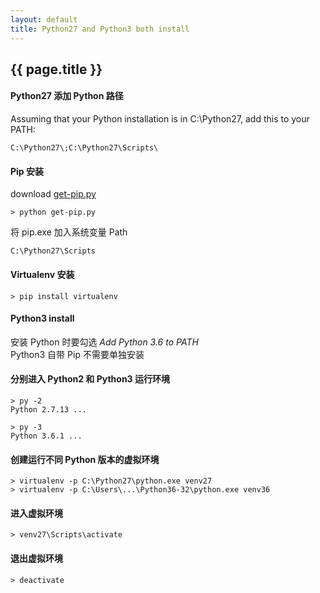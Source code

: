 ```yaml
---
layout: default
title: Python27 and Python3 both install
---
```


## {{ page.title }}

#### Python27 添加 Python 路径

Assuming that your Python installation is in C:\Python27\, add this to your PATH:

	C:\Python27\;C:\Python27\Scripts\
	
#### Pip 安装

download [get-pip.py](https://bootstrap.pypa.io/get-pip.py)

	> python get-pip.py 

将 pip.exe 加入系统变量 Path

	C:\Python27\Scripts

#### Virtualenv 安装

	> pip install virtualenv

#### Python3 install

安装 Python 时要勾选 *Add Python 3.6 to PATH*  
Python3 自带 Pip 不需要单独安装


#### 分别进入 Python2 和 Python3 运行环境

	> py -2
	Python 2.7.13 ...

	> py -3
	Python 3.6.1 ...

#### 创建运行不同 Python 版本的虚拟环境

	> virtualenv -p C:\Python27\python.exe venv27
	> virtualenv -p C:\Users\...\Python36-32\python.exe venv36

#### 进入虚拟环境
	
	> venv27\Scripts\activate

#### 退出虚拟环境

	> deactivate


